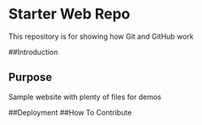 # Starter Web Repo

This repository is for showing how Git and GitHub work

##Introduction

## Purpose

Sample website with plenty of files for demos

##Deployment 
##How To Contribute
